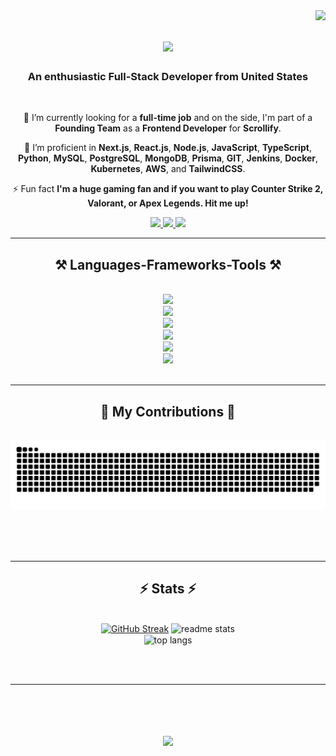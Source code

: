<img align="right" src="https://visitor-badge.laobi.icu/badge?page_id=knightfury101.knightfury101" />

<h1 align="center">
    <img src="https://readme-typing-svg.herokuapp.com/?font=Righteous&size=35&center=true&vCenter=true&width=500&height=70&duration=4000&lines=Hi+There!+👋;+I'm+Aditya+Singh+Rajput!;" />
</h1>
  <h3 align="center">An enthusiastic Full-Stack Developer from United States</h3>
  <br/>
<div align="center">
 
 🔭 I’m currently looking for a **full-time job** and on the side, I'm part of a **Founding Team** as a **Frontend Developer** for **Scrollify**.
 
 🌱 I’m proficient in **Next.js**, **React.js**, **Node.js**, **JavaScript**, **TypeScript**, **Python**, **MySQL**, **PostgreSQL**, **MongoDB**, **Prisma**, **GIT**, **Jenkins**, **Docker**, **Kubernetes**, **AWS**, and **TailwindCSS**.

⚡ Fun fact **I'm a huge gaming fan and if you want to play Counter Strike 2, Valorant, or Apex Legends. Hit me up!**

 </div>

 <div align="center"> 
  <a href="mailto:arajput4@gmu.edu">
    <img src="https://img.shields.io/badge/Microsoft_Outlook-6495ed?style=for-the-badge&logo=microsoft-outlook&logoColor=white" />
  </a>
  <a href="https://www.linkedin.com/in/adityasingh99/" target="_blank">
    <img src="https://img.shields.io/badge/LinkedIn-800080?style=for-the-badge&logo=linkedin&logoColor=white" target="_blank" />
  </a>
  <a href="https://www.adityasingh.life/" target="_blank">
     <img src="https://img.shields.io/badge/Portfolio-ff7f50?style=for-the-badge&logo=About.me&logoColor=white" target="_blank" /> <!-- sqlite, safari, google-chrome are other good icon options -->
  </a>
</div>

 <hr/>
<h2 align="center">⚒️ Languages-Frameworks-Tools ⚒️</h2>
<br/>
<div align="center">
    <img src="https://skillicons.dev/icons?i=nextjs,react,nodejs,tailwind,html,css,threejs," /><br/>
    <img src="https://skillicons.dev/icons?i=py,js,ts,java,c,cpp,go," /><br/>
    <img src="https://skillicons.dev/icons?i=mysql,postgres,mongodb,planetscale,prisma,supabase,redis" /><br/>
    <img src="https://skillicons.dev/icons?i=git,github,docker,jenkins,aws,kubernetes,vercel" /><br/>
    <img src="https://skillicons.dev/icons?i=ae,ps,ai,blender,figma,xd" /><br/>
    <img src="https://skillicons.dev/icons?i=postman,latex" /><br/>    
</div>

<br/>
<hr/>

<div align="center">
  <h2>🐍 My Contributions 🐍</h2>
  <br>
  <img alt="snake eating my contributions" src="https://raw.githubusercontent.com/knightfury101/knightfury101/output/github-contribution-grid-snake.svg" />
  
  <br/><br/><br/>
</div>
<hr/>

<h2 align="center">⚡ Stats ⚡</h2>
<br>
<div align=center>
  <a href="https://git.io/streak-stats"><img src="https://streak-stats.demolab.com?user=knightfury101&theme=tokyonight" alt="GitHub Streak" /></a>
  <img width=390 src="https://github-readme-stats-knightfury101.vercel.app/api?username=knightfury101&count_private=true&show_icons=true&theme=react&rank_icon=github&border_radius=10" alt="readme stats" />
  <br/>
  <img width=325 align="center" src="https://github-readme-stats-knightfury101.vercel.app/api/top-langs/?username=knightfury101&hide=HTML&langs_count=8&layout=compact&theme=react&border_radius=10&size_weight=0.5&count_weight=0.5&exclude_repo=github-readme-stats" alt="top langs" />
</div>

<br/><br/>

<hr/>

<br/>

<h1 align="center">
    <img src="https://readme-typing-svg.herokuapp.com/?font=Righteous&size=35&center=true&vCenter=true&width=500&height=70&duration=4000&lines=Hit+Me+Up+On+LinkedIn;+I'm+Always+Ready+To+Collab!;" />
</h1>

<br/>
